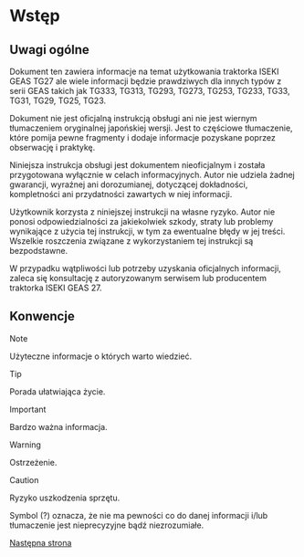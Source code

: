 # Wstęp
## Uwagi ogólne
Dokument ten zawiera informacje na temat użytkowania traktorka ISEKI GEAS TG27 ale wiele informacji będzie prawdziwych dla innych typów z serii GEAS takich jak TG333, TG313, TG293, TG273, TG253, TG233, TG33, TG31, TG29, TG25, TG23.

Dokument nie jest oficjalną instrukcją obsługi ani nie jest wiernym tłumaczeniem oryginalnej japońskiej wersji. Jest to częściowe tłumaczenie, które pomija pewne fragmenty i dodaje informacje pozyskane poprzez obserwację i praktykę.

Niniejsza instrukcja obsługi jest dokumentem nieoficjalnym i została przygotowana wyłącznie w celach informacyjnych. Autor nie udziela żadnej gwarancji, wyraźnej ani dorozumianej, dotyczącej dokładności, kompletności ani przydatności zawartych w niej informacji.

Użytkownik korzysta z niniejszej instrukcji na własne ryzyko. Autor nie ponosi odpowiedzialności za jakiekolwiek szkody, straty lub problemy wynikające z użycia tej instrukcji, w tym za ewentualne błędy w jej treści. Wszelkie roszczenia związane z wykorzystaniem tej instrukcji są bezpodstawne.

W przypadku wątpliwości lub potrzeby uzyskania oficjalnych informacji, zaleca się konsultację z autoryzowanym serwisem lub producentem traktorka ISEKI GEAS 27.

## Konwencje
> [!NOTE]
> Użyteczne informacje o których warto wiedzieć. 

> [!TIP]
> Porada ułatwiająca życie. 

> [!IMPORTANT]
> Bardzo ważna informacja. 

> [!WARNING]
> Ostrzeżenie.

> [!CAUTION]
> Ryzyko uszkodzenia sprzętu.

Symbol (?) oznacza, że nie ma pewności co do danej informacji i/lub tłumaczenie jest nieprecyzyjne bądź niezrozumiałe.

[Następna strona](./01_dane_techniczne.md)
